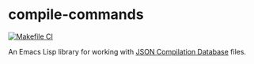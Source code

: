 # compile-commands

[![Makefile CI](https://github.com/henrytill/compile-commands/actions/workflows/makefile.yml/badge.svg)](https://github.com/henrytill/compile-commands/actions/workflows/makefile.yml)

An Emacs Lisp library for working with [JSON Compilation Database](https://clang.llvm.org/docs/JSONCompilationDatabase.html) files.
